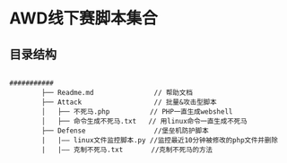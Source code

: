# AWD线下赛脚本集合
## 目录结构
<code>
###########
		├── Readme.md               // 帮助文档 
		├── Attack                  // 批量&攻击型脚本
		│   ├── 不死马.php          // PHP一直生成webshell
		│   ├── 命令生成不死马.txt   // 用linux命令一直生成不死马
		├── Defense                 //堡垒机防护脚本
		|   |—— linux文件监控脚本.py //监控最近10分钟被修改的php文件并删除
		|   |—— 克制不死马.txt       //克制不死马的方法
</code>

